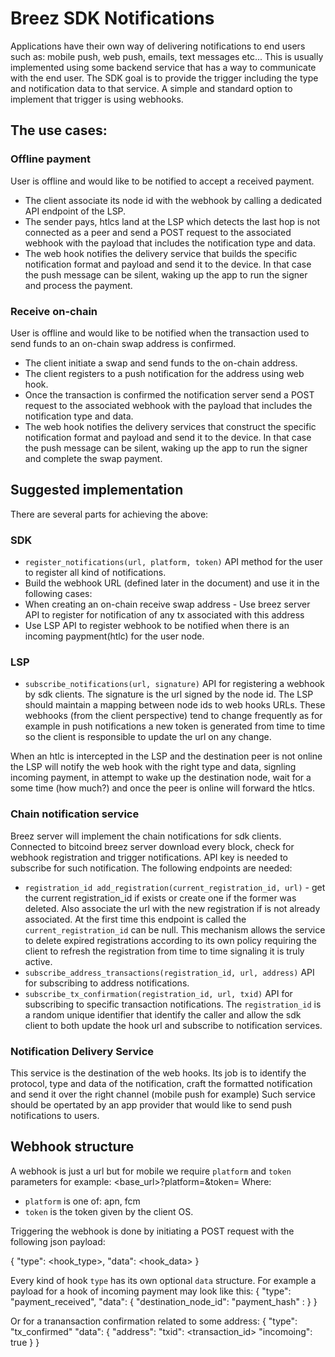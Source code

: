 # Breez SDK Notifications
Applications have their own way of delivering notifications to end users such as: mobile push, web push, emails, text messages etc...
This is usually implemented using some backend service that has a way to communicate with the end user. The SDK goal is to provide the trigger including the type and notification data to that service. A simple and standard option to implement that trigger is using webhooks.

## The use cases:

### Offline payment
User is offline and would like to be notified to accept a received payment.
- The client associate its node id with the webhook by calling a dedicated API endpoint of the LSP.
- The sender pays, htlcs land at the LSP which detects the last hop is not connected as a peer and send a POST request to the associated webhook with the payload that includes the notification type and data.
- The web hook notifies the delivery service that builds the specific notification format and payload and send it to the device. In that case the push message can be silent, waking up the app to run the signer and process the payment.

### Receive on-chain
User is offline and would like to be notified when the transaction used to send funds to an on-chain swap address is confirmed.
- The client initiate a swap and send funds to the on-chain address.
- The client registers to a push notification for the address using web hook.
- Once the transaction is confirmed the notification server send a POST request to the associated webhook with the payload that includes the notification type and data.
- The web hook notifies the delivery services that construct the specific notification format and payload and send it to the device. In that case the push message can be silent, waking up the app to run the signer and complete the swap payment.

## Suggested implementation
There are several parts for achieving the above:

### SDK
- `register_notifications(url, platform, token)` API method for the user to register all kind of notifications.
- Build the webhook URL (defined later in the document) and use it in the following cases:
 - When creating an on-chain receive swap address - Use breez server API to register for notification of any tx associated with this address
 - Use LSP API to register webhook to be notified when there is an incoming paypment(htlc) for the user node.

### LSP
- `subscribe_notifications(url, signature)` API for registering a webhook by sdk clients. The signature is the url signed by the node id. The LSP should maintain a mapping between node ids to web hooks URLs. These webhooks (from the client perspective) tend to change frequently as for example in push notifications a new token is generated from time to time so the client is responsible to update the url on any change.

When an htlc is intercepted in the LSP and the destination peer is not online the LSP will notify the web hook with the right type and data, signling incoming payment, in attempt to wake up the destination node, wait for a some time (how much?) and once the peer is online will forward the htlcs.

### Chain notification service
Breez server will implement the chain notifications for sdk clients. Connected to bitcoind breez server download every block, check for webhook registration and trigger notifications. API key is needed to subscribe for such notification.
The following endpoints are needed:
- `registration_id add_registration(current_registration_id, url)` - get the current registration_id if exists or create one if the former was deleted. Also associate the url with the new registration if is not already associated. At the first time this endpoint is called the `current_registration_id` can be null. This mechanism allows the service to delete expired registrations according to its own policy requiring the client to refresh the registration from time to time signaling it is truly active.
- `subscribe_address_transactions(registration_id, url, address)` API for subscribing to address notifications.
- `subscribe_tx_confirmation(registration_id, url, txid)` API for subscribing to specific transaction notifications.
The `registration_id` is a random unique identifier that identify the caller and allow the sdk client to both update the hook url and subscribe to notification services.

### Notification Delivery Service
This service is the destination of the web hooks. Its job is to identify the protocol, type and data of the notification, craft the formatted notification and send it over the right channel (mobile push for example)
Such service should be opertated by an app provider that would like to send push notifications to users.

## Webhook structure
A webhook is just a url but for mobile we require `platform` and `token` parameters for example: <base_url>?platform=<platform>&token=<token>
Where:
- `platform` is one of: apn, fcm
- `token` is the token given by the client OS.

Triggering the webhook is done by initiating a POST request with the following json payload:

{
 "type": <hook_type>,
 "data": <hook_data>
}

Every kind of hook `type` has its own optional `data` structure.
For example a payload for a hook of incoming payment may look like this:
{
 "type": "payment_received",
 "data": {
  "destination_node_id": <destination>
  "payment_hash" : <payment hash>
 }
}

Or for a tranansaction confirmation related to some address:
{
 "type": "tx_confirmed"
 "data": {
  "address": <btc address>
  "txid": <transaction_id>
  "incomoing": true
 }
}